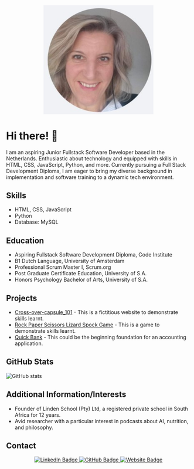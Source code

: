 <p align="center">
  <img src="images/Caylin%20Image.jpg" alt="Your Image Description" width="300">
</p>

# Hi there! 👋

I am an aspiring Junior Fullstack Software Developer based in the Netherlands. Enthusiastic about technology and equipped with skills in HTML, CSS, JavaScript, Python, and more. Currently pursuing a Full Stack Development Diploma, I am eager to bring my diverse background in implementation and software training to a dynamic tech environment.

## Skills
- HTML, CSS, JavaScript
- Python
- Database: MySQL

## Education
- Aspiring Fullstack Software Development Diploma, Code Institute
- B1 Dutch Language, University of Amsterdam
- Professional Scrum Master I, Scrum.org
- Post Graduate Certificate Education, University of S.A.
- Honors Psychology Bachelor of Arts, University of S.A.

## Projects
- [Cross-over-capsule_101](https://github.com/CaylinDewey/Cross-over-capsule_101) - This is a fictitious website to demonstrate skills learnt.
- [Rock Paper Scissors Lizard Spock Game](https://github.com/CaylinDewey/rock-paper-scissors-game) - This is a game to demonstrate skills learnt.
- [Quick Bank](https://github.com/CaylinDewey/p3bank2) - This could be the beginning foundation for an accounting application.

## GitHub Stats
![GitHub stats](https://github-readme-stats.vercel.app/api?username=CaylinDewey&show_icons=true)  

## Additional Information/Interests
- Founder of Linden School (Pty) Ltd, a registered private school in South Africa for 12 years.
- Avid researcher with a particular interest in podcasts about AI, nutrition, and philosophy.


## Contact
<p align="center">
  <a href="https://www.linkedin.com/in/caylin-dewey-info" target="_blank">
    <img src="https://img.shields.io/badge/LinkedIn-0077B5?style=for-the-badge&logo=linkedin&logoColor=white" alt="LinkedIn Badge">
  </a>
  <a href="https://github.com/CaylinDewey" target="_blank">
    <img src="https://img.shields.io/badge/GitHub-181717?style=for-the-badge&logo=github&logoColor=white" alt="GitHub Badge">
  </a>
  <a href="https://caylindewey.info" target="_blank">
    <img src="https://img.shields.io/badge/Website-4285F4?style=for-the-badge&logo=google-chrome&logoColor=white" alt="Website Badge">
  </a>
</p>

